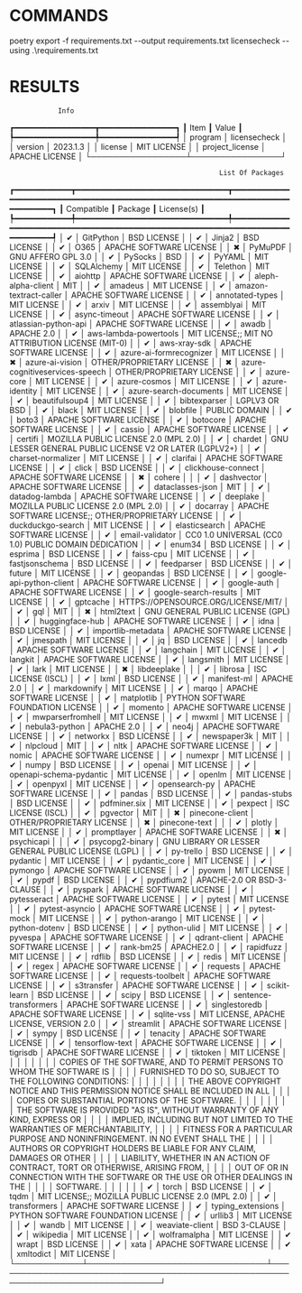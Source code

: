 # COMMANDS
poetry export -f requirements.txt --output requirements.txt
licensecheck --using .\requirements.txt
          
# RESULTS
                Info
┏━━━━━━━━━━━━━━━━━┳━━━━━━━━━━━━━━━━┓
┃ Item            ┃ Value          ┃
┡━━━━━━━━━━━━━━━━━╇━━━━━━━━━━━━━━━━┩
│ program         │ licensecheck   │
│ version         │ 2023.1.3       │
│ license         │ MIT LICENSE    │
│ project_license │ APACHE LICENSE │
└─────────────────┴────────────────┘

                                                        List Of Packages
┏━━━━━━━━━━━━┳━━━━━━━━━━━━━━━━━━━━━━━━━━━━━━━━┳━━━━━━━━━━━━━━━━━━━━━━━━━━━━━━━━━━━━━━━━━━━━━━━━━━━━━━━━━━━━━━━━━━━━━━━━━━━━━━━━┓
┃ Compatible ┃ Package                        ┃ License(s)                                                                     ┃
┡━━━━━━━━━━━━╇━━━━━━━━━━━━━━━━━━━━━━━━━━━━━━━━╇━━━━━━━━━━━━━━━━━━━━━━━━━━━━━━━━━━━━━━━━━━━━━━━━━━━━━━━━━━━━━━━━━━━━━━━━━━━━━━━━┩
│ ✔          │ GitPython                      │ BSD LICENSE                                                                    │
│ ✔          │ Jinja2                         │ BSD LICENSE                                                                    │
│ ✔          │ O365                           │ APACHE SOFTWARE LICENSE                                                        │
│ ✖          │ PyMuPDF                        │ GNU AFFERO GPL 3.0                                                             │
│ ✔          │ PySocks                        │ BSD                                                                            │
│ ✔          │ PyYAML                         │ MIT LICENSE                                                                    │
│ ✔          │ SQLAlchemy                     │ MIT LICENSE                                                                    │
│ ✔          │ Telethon                       │ MIT LICENSE                                                                    │
│ ✔          │ aiohttp                        │ APACHE SOFTWARE LICENSE                                                        │
│ ✔          │ aleph-alpha-client             │ MIT                                                                            │
│ ✔          │ amadeus                        │ MIT LICENSE                                                                    │
│ ✔          │ amazon-textract-caller         │ APACHE SOFTWARE LICENSE                                                        │
│ ✔          │ annotated-types                │ MIT LICENSE                                                                    │
│ ✔          │ arxiv                          │ MIT LICENSE                                                                    │
│ ✔          │ assemblyai                     │ MIT LICENSE                                                                    │
│ ✔          │ async-timeout                  │ APACHE SOFTWARE LICENSE                                                        │
│ ✔          │ atlassian-python-api           │ APACHE SOFTWARE LICENSE                                                        │
│ ✔          │ awadb                          │ APACHE 2.0                                                                     │
│ ✔          │ aws-lambda-powertools          │ MIT LICENSE;; MIT NO ATTRIBUTION LICENSE (MIT-0)                               │
│ ✔          │ aws-xray-sdk                   │ APACHE SOFTWARE LICENSE                                                        │
│ ✔          │ azure-ai-formrecognizer        │ MIT LICENSE                                                                    │
│ ✖          │ azure-ai-vision                │ OTHER/PROPRIETARY LICENSE                                                      │
│ ✖          │ azure-cognitiveservices-speech │ OTHER/PROPRIETARY LICENSE                                                      │
│ ✔          │ azure-core                     │ MIT LICENSE                                                                    │
│ ✔          │ azure-cosmos                   │ MIT LICENSE                                                                    │
│ ✔          │ azure-identity                 │ MIT LICENSE                                                                    │
│ ✔          │ azure-search-documents         │ MIT LICENSE                                                                    │
│ ✔          │ beautifulsoup4                 │ MIT LICENSE                                                                    │
│ ✔          │ bibtexparser                   │ LGPLV3 OR BSD                                                                  │
│ ✔          │ black                          │ MIT LICENSE                                                                    │
│ ✔          │ blobfile                       │ PUBLIC DOMAIN                                                                  │
│ ✔          │ boto3                          │ APACHE SOFTWARE LICENSE                                                        │
│ ✔          │ botocore                       │ APACHE SOFTWARE LICENSE                                                        │
│ ✔          │ cassio                         │ APACHE SOFTWARE LICENSE                                                        │
│ ✔          │ certifi                        │ MOZILLA PUBLIC LICENSE 2.0 (MPL 2.0)                                           │
│ ✔          │ chardet                        │ GNU LESSER GENERAL PUBLIC LICENSE V2 OR LATER (LGPLV2+)                        │
│ ✔          │ charset-normalizer             │ MIT LICENSE                                                                    │
│ ✔          │ clarifai                       │ APACHE SOFTWARE LICENSE                                                        │
│ ✔          │ click                          │ BSD LICENSE                                                                    │
│ ✔          │ clickhouse-connect             │ APACHE SOFTWARE LICENSE                                                        │
│ ✖          │ cohere                         │                                                                                │
│ ✔          │ dashvector                     │ APACHE SOFTWARE LICENSE                                                        │
│ ✔          │ dataclasses-json               │ MIT                                                                            │
│ ✔          │ datadog-lambda                 │ APACHE SOFTWARE LICENSE                                                        │
│ ✔          │ deeplake                       │ MOZILLA PUBLIC LICENSE 2.0 (MPL 2.0)                                           │
│ ✔          │ docarray                       │ APACHE SOFTWARE LICENSE;; OTHER/PROPRIETARY LICENSE                            │
│ ✔          │ duckduckgo-search              │ MIT LICENSE                                                                    │
│ ✔          │ elasticsearch                  │ APACHE SOFTWARE LICENSE                                                        │
│ ✔          │ email-validator                │ CC0 1.0 UNIVERSAL (CC0 1.0) PUBLIC DOMAIN DEDICATION                           │
│ ✔          │ enum34                         │ BSD LICENSE                                                                    │
│ ✔          │ esprima                        │ BSD LICENSE                                                                    │
│ ✔          │ faiss-cpu                      │ MIT LICENSE                                                                    │
│ ✔          │ fastjsonschema                 │ BSD LICENSE                                                                    │
│ ✔          │ feedparser                     │ BSD LICENSE                                                                    │
│ ✔          │ future                         │ MIT LICENSE                                                                    │
│ ✔          │ geopandas                      │ BSD LICENSE                                                                    │
│ ✔          │ google-api-python-client       │ APACHE SOFTWARE LICENSE                                                        │
│ ✔          │ google-auth                    │ APACHE SOFTWARE LICENSE                                                        │
│ ✔          │ google-search-results          │ MIT LICENSE                                                                    │
│ ✔          │ gptcache                       │ HTTPS://OPENSOURCE.ORG/LICENSE/MIT/                                            │
│ ✔          │ gql                            │ MIT                                                                            │
│ ✖          │ html2text                      │ GNU GENERAL PUBLIC LICENSE (GPL)                                               │
│ ✔          │ huggingface-hub                │ APACHE SOFTWARE LICENSE                                                        │
│ ✔          │ idna                           │ BSD LICENSE                                                                    │
│ ✔          │ importlib-metadata             │ APACHE SOFTWARE LICENSE                                                        │
│ ✔          │ jmespath                       │ MIT LICENSE                                                                    │
│ ✔          │ jq                             │ BSD LICENSE                                                                    │
│ ✔          │ lancedb                        │ APACHE SOFTWARE LICENSE                                                        │
│ ✔          │ langchain                      │ MIT LICENSE                                                                    │
│ ✔          │ langkit                        │ APACHE SOFTWARE LICENSE                                                        │
│ ✔          │ langsmith                      │ MIT LICENSE                                                                    │
│ ✔          │ lark                           │ MIT LICENSE                                                                    │
│ ✖          │ libdeeplake                    │                                                                                │
│ ✔          │ librosa                        │ ISC LICENSE (ISCL)                                                             │
│ ✔          │ lxml                           │ BSD LICENSE                                                                    │
│ ✔          │ manifest-ml                    │ APACHE 2.0                                                                     │
│ ✔          │ markdownify                    │ MIT LICENSE                                                                    │
│ ✔          │ marqo                          │ APACHE SOFTWARE LICENSE                                                        │
│ ✔          │ matplotlib                     │ PYTHON SOFTWARE FOUNDATION LICENSE                                             │
│ ✔          │ momento                        │ APACHE SOFTWARE LICENSE                                                        │
│ ✔          │ mwparserfromhell               │ MIT LICENSE                                                                    │
│ ✔          │ mwxml                          │ MIT LICENSE                                                                    │
│ ✔          │ nebula3-python                 │ APACHE 2.0                                                                     │
│ ✔          │ neo4j                          │ APACHE SOFTWARE LICENSE                                                        │
│ ✔          │ networkx                       │ BSD LICENSE                                                                    │
│ ✔          │ newspaper3k                    │ MIT                                                                            │
│ ✔          │ nlpcloud                       │ MIT                                                                            │
│ ✔          │ nltk                           │ APACHE SOFTWARE LICENSE                                                        │
│ ✔          │ nomic                          │ APACHE SOFTWARE LICENSE                                                        │
│ ✔          │ numexpr                        │ MIT LICENSE                                                                    │
│ ✔          │ numpy                          │ BSD LICENSE                                                                    │
│ ✔          │ openai                         │ MIT LICENSE                                                                    │
│ ✔          │ openapi-schema-pydantic        │ MIT LICENSE                                                                    │
│ ✔          │ openlm                         │ MIT LICENSE                                                                    │
│ ✔          │ openpyxl                       │ MIT LICENSE                                                                    │
│ ✔          │ opensearch-py                  │ APACHE SOFTWARE LICENSE                                                        │
│ ✔          │ pandas                         │ BSD LICENSE                                                                    │
│ ✔          │ pandas-stubs                   │ BSD LICENSE                                                                    │
│ ✔          │ pdfminer.six                   │ MIT LICENSE                                                                    │
│ ✔          │ pexpect                        │ ISC LICENSE (ISCL)                                                             │
│ ✔          │ pgvector                       │ MIT                                                                            │
│ ✖          │ pinecone-client                │ OTHER/PROPRIETARY LICENSE                                                      │
│ ✖          │ pinecone-text                  │                                                                                │
│ ✔          │ plotly                         │ MIT LICENSE                                                                    │
│ ✔          │ promptlayer                    │ APACHE SOFTWARE LICENSE                                                        │
│ ✖          │ psychicapi                     │                                                                                │
│ ✔          │ psycopg2-binary                │ GNU LIBRARY OR LESSER GENERAL PUBLIC LICENSE (LGPL)                            │
│ ✔          │ py-trello                      │ BSD LICENSE                                                                    │
│ ✔          │ pydantic                       │ MIT LICENSE                                                                    │
│ ✔          │ pydantic_core                  │ MIT LICENSE                                                                    │
│ ✔          │ pymongo                        │ APACHE SOFTWARE LICENSE                                                        │
│ ✔          │ pyowm                          │ MIT LICENSE                                                                    │
│ ✔          │ pypdf                          │ BSD LICENSE                                                                    │
│ ✔          │ pypdfium2                      │ APACHE-2.0 OR BSD-3-CLAUSE                                                     │
│ ✔          │ pyspark                        │ APACHE SOFTWARE LICENSE                                                        │
│ ✔          │ pytesseract                    │ APACHE SOFTWARE LICENSE                                                        │
│ ✔          │ pytest                         │ MIT LICENSE                                                                    │
│ ✔          │ pytest-asyncio                 │ APACHE SOFTWARE LICENSE                                                        │
│ ✔          │ pytest-mock                    │ MIT LICENSE                                                                    │
│ ✔          │ python-arango                  │ MIT LICENSE                                                                    │
│ ✔          │ python-dotenv                  │ BSD LICENSE                                                                    │
│ ✔          │ python-ulid                    │ MIT LICENSE                                                                    │
│ ✔          │ pyvespa                        │ APACHE SOFTWARE LICENSE                                                        │
│ ✔          │ qdrant-client                  │ APACHE SOFTWARE LICENSE                                                        │
│ ✔          │ rank-bm25                      │ APACHE2.0                                                                      │
│ ✔          │ rapidfuzz                      │ MIT LICENSE                                                                    │
│ ✔          │ rdflib                         │ BSD LICENSE                                                                    │
│ ✔          │ redis                          │ MIT LICENSE                                                                    │
│ ✔          │ regex                          │ APACHE SOFTWARE LICENSE                                                        │
│ ✔          │ requests                       │ APACHE SOFTWARE LICENSE                                                        │
│ ✔          │ requests-toolbelt              │ APACHE SOFTWARE LICENSE                                                        │
│ ✔          │ s3transfer                     │ APACHE SOFTWARE LICENSE                                                        │
│ ✔          │ scikit-learn                   │ BSD LICENSE                                                                    │
│ ✔          │ scipy                          │ BSD LICENSE                                                                    │
│ ✔          │ sentence-transformers          │ APACHE SOFTWARE LICENSE                                                        │
│ ✔          │ singlestoredb                  │ APACHE SOFTWARE LICENSE                                                        │
│ ✔          │ sqlite-vss                     │ MIT LICENSE, APACHE LICENSE, VERSION 2.0                                       │
│ ✔          │ streamlit                      │ APACHE SOFTWARE LICENSE                                                        │
│ ✔          │ sympy                          │ BSD LICENSE                                                                    │
│ ✔          │ tenacity                       │ APACHE SOFTWARE LICENSE                                                        │
│ ✔          │ tensorflow-text                │ APACHE SOFTWARE LICENSE                                                        │
│ ✔          │ tigrisdb                       │ APACHE SOFTWARE LICENSE                                                        │
│ ✔          │ tiktoken                       │ MIT LICENSE                                                                    │
│            │                                │                                                                                │
│            │                                │ COPIES OF THE SOFTWARE, AND TO PERMIT PERSONS TO WHOM THE SOFTWARE IS          │
│            │                                │ FURNISHED TO DO SO, SUBJECT TO THE FOLLOWING CONDITIONS:                       │
│            │                                │                                                                                │
│            │                                │ THE ABOVE COPYRIGHT NOTICE AND THIS PERMISSION NOTICE SHALL BE INCLUDED IN ALL │
│            │                                │ COPIES OR SUBSTANTIAL PORTIONS OF THE SOFTWARE.                                │
│            │                                │                                                                                │
│            │                                │ THE SOFTWARE IS PROVIDED "AS IS", WITHOUT WARRANTY OF ANY KIND, EXPRESS OR     │
│            │                                │ IMPLIED, INCLUDING BUT NOT LIMITED TO THE WARRANTIES OF MERCHANTABILITY,       │
│            │                                │ FITNESS FOR A PARTICULAR PURPOSE AND NONINFRINGEMENT. IN NO EVENT SHALL THE    │
│            │                                │ AUTHORS OR COPYRIGHT HOLDERS BE LIABLE FOR ANY CLAIM, DAMAGES OR OTHER         │
│            │                                │ LIABILITY, WHETHER IN AN ACTION OF CONTRACT, TORT OR OTHERWISE, ARISING FROM,  │
│            │                                │ OUT OF OR IN CONNECTION WITH THE SOFTWARE OR THE USE OR OTHER DEALINGS IN THE  │
│            │                                │ SOFTWARE.                                                                      │
│            │                                │                                                                                │
│ ✔          │ torch                          │ BSD LICENSE                                                                    │
│ ✔          │ tqdm                           │ MIT LICENSE;; MOZILLA PUBLIC LICENSE 2.0 (MPL 2.0)                             │
│ ✔          │ transformers                   │ APACHE SOFTWARE LICENSE                                                        │
│ ✔          │ typing_extensions              │ PYTHON SOFTWARE FOUNDATION LICENSE                                             │
│ ✔          │ urllib3                        │ MIT LICENSE                                                                    │
│ ✔          │ wandb                          │ MIT LICENSE                                                                    │
│ ✔          │ weaviate-client                │ BSD 3-CLAUSE                                                                   │
│ ✔          │ wikipedia                      │ MIT LICENSE                                                                    │
│ ✔          │ wolframalpha                   │ MIT LICENSE                                                                    │
│ ✔          │ wrapt                          │ BSD LICENSE                                                                    │
│ ✔          │ xata                           │ APACHE SOFTWARE LICENSE                                                        │
│ ✔          │ xmltodict                      │ MIT LICENSE                                                                    │
└────────────┴────────────────────────────────┴────────────────────────────────────────────────────────────────────────────────┘

